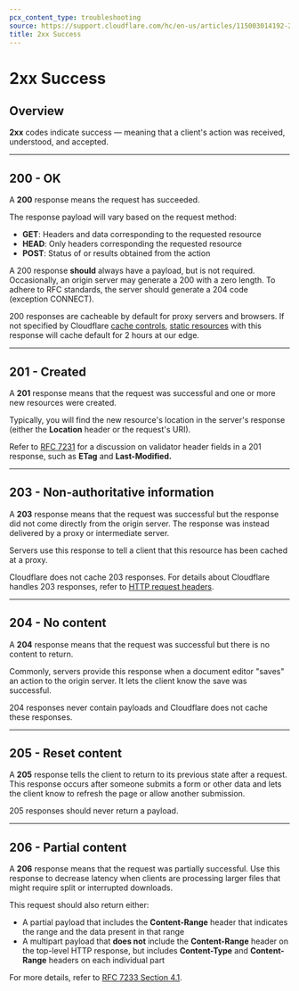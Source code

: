```yaml
---
pcx_content_type: troubleshooting
source: https://support.cloudflare.com/hc/en-us/articles/115003014192-2xx-Success
title: 2xx Success
---
```


# 2xx Success



## Overview

**2xx** codes indicate success — meaning that a client's action was received, understood, and accepted.

___

## 200 - OK

A **200** response means the request has succeeded.

The response payload will vary based on the request method:

-   **GET**: Headers and data corresponding to the requested resource
-   **HEAD**: Only headers corresponding the requested resource
-   **POST**: Status of or results obtained from the action

A 200 response **should** always have a payload, but is not required. Occasionally, an origin server may generate a 200 with a zero length. To adhere to RFC standards, the server should generate a 204 code (exception CONNECT).

200 responses are cacheable by default for proxy servers and browsers. If not specified by Cloudflare [cache controls](https://support.cloudflare.com/hc/en-us/articles/202775670), [static resources](/cache/concepts/default-cache-behavior/) with this response will cache default for 2 hours at our edge.  

___

## 201 - Created

A **201** response means that the request was successful and one or more new resources were created.

Typically, you will find the new resource's location in the server's response (either the **Location** header or the request's URI).

Refer to [RFC 7231](https://tools.ietf.org/html/rfc7231#section-7.2) for a discussion on validator header fields in a 201 response, such as **ETag** and **Last-Modified.**

___

## 203 - Non-authoritative information

A **203** response means that the request was successful but the response did not come directly from the origin server. The response was instead delivered by a proxy or intermediate server.

Servers use this response to tell a client that this resource has been cached at a proxy.

Cloudflare does not cache 203 responses. For details about Cloudflare handles 203 responses, refer to [HTTP request headers]((/fundamentals/reference/http-request-headers/)/).

___

## 204 - No content

A **204** response means that the request was successful but there is no content to return.

Commonly, servers provide this response when a document editor "saves" an action to the origin server. It lets the client know the save was successful.

204 responses never contain payloads and Cloudflare does not cache these responses.

___

## 205 - Reset content

A **205** response tells the client to return to its previous state after a request. This response occurs after someone submits a form or other data and lets the client know to refresh the page or allow another submission.

205 responses should never return a payload.

___

## 206 - Partial content

A **206** response means that the request was partially successful. Use this response to decrease latency when clients are processing larger files that might require split or interrupted downloads.

This request should also return either:

-   A partial payload that includes the **Content-Range** header that indicates the range and the data present in that range
-   A multipart payload that **does not** include the **Content-Range** header on the top-level HTTP response, but includes **Content-Type** and **Content-Range** headers on each individual part

For more details, refer to [RFC 7233 Section 4.1](https://tools.ietf.org/html/rfc7233#page-10).
